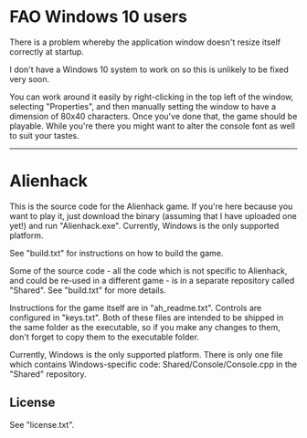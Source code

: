 FAO Windows 10 users
====================

There is a problem whereby the application window doesn't resize itself correctly at startup. 

I don't have a Windows 10 system to work on so this is unlikely to be fixed very soon. 

You can work around it easily by right-clicking in the top left of the window, selecting "Properties", and then manually setting the window to have a dimension of 80x40 characters. Once you've done that, the game should be playable. While you're there you might want to alter the console font as well to suit your tastes.

---

Alienhack
=========

This is the source code for the Alienhack game. If you're here because you want to play it, just download the binary (assuming that I have uploaded one yet!) and run "Alienhack.exe". Currently, Windows is the only supported platform.

See "build.txt" for instructions on how to build the game.

Some of the source code - all the code which is not specific to Alienhack, and could be re-used in a different game - is in a separate repository called "Shared". See "build.txt" for more details. 

Instructions for the game itself are in "ah_readme.txt". Controls are configured in "keys.txt". Both of these files are intended to be shipped in the same folder as the executable, so if you make any changes to them, don't forget to copy them to the executable folder. 

Currently, Windows is the only supported platform. There is only one file which contains Windows-specific code: Shared/Console/Console.cpp in the "Shared" repository.

## License

See "license.txt".
